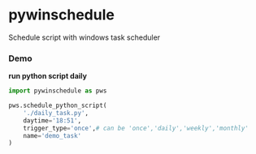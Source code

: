 # pywinschedule
Schedule script with windows task scheduler

### Demo
**run python script daily**
```python
import pywinschedule as pws

pws.schedule_python_script(
    './daily_task.py',
    daytime='18:51',
    trigger_type='once',# can be 'once','daily','weekly','monthly'
    name='demo_task'
)
```
